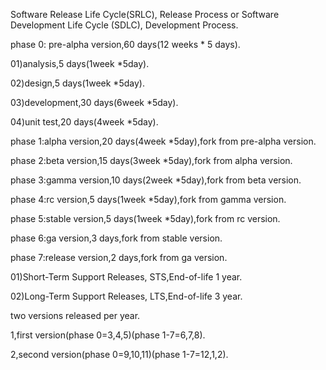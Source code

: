 Software Release Life Cycle(SRLC), Release Process or Software Development Life Cycle (SDLC), Development Process.

phase 0: pre-alpha version,60 days(12 weeks * 5 days).

01)analysis,5 days(1week *5day).

02)design,5 days(1week *5day).

03)development,30 days(6week *5day).

04)unit test,20 days(4week *5day).

phase 1:alpha version,20 days(4week *5day),fork from pre-alpha version.

phase 2:beta version,15 days(3week *5day),fork from alpha version.

phase 3:gamma version,10 days(2week *5day),fork from beta version.

phase 4:rc version,5 days(1week *5day),fork from gamma version.

phase 5:stable version,5 days(1week *5day),fork from rc version.

phase 6:ga version,3 days,fork from stable version.

phase 7:release version,2 days,fork from ga version.

01)Short-Term Support Releases, STS,End-of-life 1 year.

02)Long-Term Support Releases, LTS,End-of-life 3 year.

two versions released per year.

1,first version(phase 0=3,4,5)(phase 1-7=6,7,8).

2,second version(phase 0=9,10,11)(phase 1-7=12,1,2).
